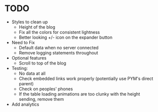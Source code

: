 # TODO

* Styles to clean up
  * Height of the blog
  * Fix all the colors for consistent lightness
  * Better looking +/- icon on the expander button
* Need to Fix
  * Default data when no server connected
  * Remove logging statements throughout
* Optional features
  * Scroll to top of the blog
* Testing:
  * No data at all
  * Check embedded links work properly (potentially use PYM's direct parent)
  * Check on peoples' phones
  * If the table loading animations are too clunky with the height sending, remove them
* Add analytics

